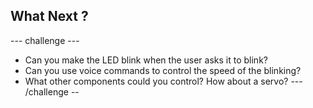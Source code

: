 ## What Next ?
--- challenge ---
- Can you make the LED blink when the user asks it to blink?
- Can you use voice commands to control the speed of the blinking?
- What other components could you control? How about a servo?
--- /challenge --


